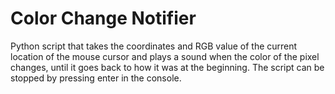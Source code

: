 # Color Change Notifier

Python script that takes the coordinates and RGB value of the current location of the mouse cursor and plays a sound when the color of the pixel changes, until it goes back to how it was at the beginning. The script can be stopped by pressing enter in the console.

